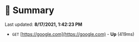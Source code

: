 # 📖 Summary
Last updated: **8/17/2021, 1:42:23 PM**

- `GET` [https://google.com](https://google.com) - **Up** (419ms)
